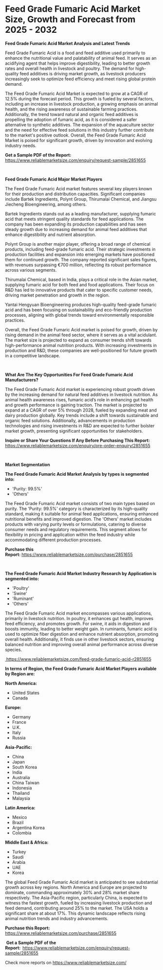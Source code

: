 <p><h1>Feed Grade Fumaric Acid Market Size, Growth and Forecast from 2025 - 2032</h1></p><p><strong>Feed Grade Fumaric Acid Market Analysis and Latest Trends</strong></p>
<p><p>Feed Grade Fumaric Acid is a food and feed additive used primarily to enhance the nutritional value and palatability of animal feed. It serves as an acidifying agent that helps improve digestibility, leading to better growth rates and overall health in livestock and poultry. The demand for high-quality feed additives is driving market growth, as livestock producers increasingly seek to optimize feed efficiency and meet rising global protein demand.</p><p>The Feed Grade Fumaric Acid Market is expected to grow at a CAGR of 12.5% during the forecast period. This growth is fueled by several factors, including an increase in livestock production, a growing emphasis on animal health, and the rising awareness of sustainable farming practices. Additionally, the trend toward natural and organic feed additives is propelling the adoption of fumaric acid, as it is considered a safer alternative to synthetic additives. The expansion of the aquaculture sector and the need for effective feed solutions in this industry further contribute to the market's positive outlook. Overall, the Feed Grade Fumaric Acid Market is poised for significant growth, driven by innovation and evolving industry needs.</p></p>
<p><strong>Get a Sample PDF of the Report:&nbsp;</strong> <a href="https://www.reliablemarketsize.com/enquiry/request-sample/2851655?utm_campaign=2453&utm_medium=2&utm_source=Github&utm_content=ia&utm_term=11032025&utm_id=feed-grade-fumaric-acid">https://www.reliablemarketsize.com/enquiry/request-sample/2851655</a></p>
<p>&nbsp;</p>
<p><strong>Feed Grade Fumaric Acid Major Market Players</strong></p>
<p><p>The Feed Grade Fumaric Acid market features several key players known for their production and distribution capacities. Significant companies include Bartek Ingredients, Polynt Group, Thirumalai Chemical, and Jiangsu Jiecheng Bioengineering, among others. </p><p>Bartek Ingredients stands out as a leading manufacturer, supplying fumaric acid that meets stringent quality standards for feed applications. The company has been expanding its production capabilities and has seen steady growth due to increasing demand for animal feed additives that enhance digestibility and nutrient absorption.</p><p>Polynt Group is another major player, offering a broad range of chemical products, including feed-grade fumaric acid. Their strategic investments in production facilities and expansion into emerging markets have positioned them for continued growth. The company reported significant sales figures, with revenues surpassing €700 million, reflecting its robust performance across various segments.</p><p>Thirumalai Chemical, based in India, plays a critical role in the Asian market, supplying fumaric acid for both feed and food applications. Their focus on R&D has led to innovative products that cater to specific customer needs, driving market penetration and growth in the region.</p><p>Yantai Hengyuan Bioengineering produces high-quality feed-grade fumaric acid and has been focusing on sustainability and eco-friendly production processes, aligning with global trends toward environmentally responsible practices. </p><p>Overall, the Feed Grade Fumaric Acid market is poised for growth, driven by rising demand in the animal feed sector, where it serves as a vital acidulant. The market size is projected to expand as consumer trends shift towards high-performance animal nutrition products. With increasing investments in production and R&D, these companies are well-positioned for future growth in a competitive landscape.</p></p>
<p>&nbsp;</p>
<p><strong>What Are The Key Opportunities For Feed Grade Fumaric Acid Manufacturers?</strong></p>
<p><p>The Feed Grade Fumaric Acid market is experiencing robust growth driven by the increasing demand for natural feed additives in livestock nutrition. As animal health awareness rises, fumaric acid’s role in enhancing gut health and growth performance is gaining traction. The market is projected to expand at a CAGR of over 5% through 2028, fueled by expanding meat and dairy production globally. Key trends include a shift towards sustainable and organic feed solutions. Additionally, advancements in production technologies and rising investments in R&D are expected to further bolster market growth, presenting significant opportunities for stakeholders.</p></p>
<p><strong>Inquire or Share Your Questions If Any Before Purchasing This Report:</strong> <a href="https://www.reliablemarketsize.com/enquiry/pre-order-enquiry/2851655?utm_campaign=2453&utm_medium=2&utm_source=Github&utm_content=ia&utm_term=11032025&utm_id=feed-grade-fumaric-acid">https://www.reliablemarketsize.com/enquiry/pre-order-enquiry/2851655</a></p>
<p>&nbsp;</p>
<p><strong>Market Segmentation</strong></p>
<p><strong>The Feed Grade Fumaric Acid Market Analysis by types is segmented into:</strong></p>
<p><ul><li>'Purity: 99.5%'</li><li>'Others'</li></ul></p>
<p><p>The Feed Grade Fumaric Acid market consists of two main types based on purity. The 'Purity: 99.5%' category is characterized by its high-quality standard, making it suitable for animal feed applications, ensuring enhanced nutritional benefits and improved digestion. The 'Others' market includes products with varying purity levels or formulations, catering to diverse consumer needs and regulatory requirements. This segment allows for flexibility in pricing and application within the feed industry while accommodating different production processes.</p></p>
<p><strong>Purchase this Report:&nbsp;</strong><a href="https://www.reliablemarketsize.com/purchase/2851655?utm_campaign=2453&utm_medium=2&utm_source=Github&utm_content=ia&utm_term=11032025&utm_id=feed-grade-fumaric-acid">https://www.reliablemarketsize.com/purchase/2851655</a></p>
<p>&nbsp;</p>
<p><strong>The Feed Grade Fumaric Acid Market Industry Research by Application is segmented into:</strong></p>
<p><ul><li>'Poultry'</li><li>'Swine'</li><li>'Ruminant'</li><li>'Others'</li></ul></p>
<p><p>The Feed Grade Fumaric Acid market encompasses various applications, primarily in livestock nutrition. In poultry, it enhances gut health, improves feed efficiency, and promotes growth. For swine, it aids in digestion and boosts immunity, leading to better weight gain. In ruminants, fumaric acid is used to optimize fiber digestion and enhance nutrient absorption, promoting overall health. Additionally, it finds use in other livestock sectors, ensuring balanced nutrition and improving overall animal performance across diverse species.</p></p>
<p><a href="https://www.reliablemarketsize.com/feed-grade-fumaric-acid-r2851655?utm_campaign=2453&utm_medium=2&utm_source=Github&utm_content=ia&utm_term=11032025&utm_id=feed-grade-fumaric-acid">&nbsp;https://www.reliablemarketsize.com/feed-grade-fumaric-acid-r2851655</a></p>
<p><strong>In terms of Region, the Feed Grade Fumaric Acid Market Players available by Region are:</strong></p>
<p>
    <p> <strong> North America: </strong>
        <ul>
            <li>United States</li>
            <li>Canada</li>
        </ul>
        </p> 
    <p> <strong> Europe: </strong>
        <ul>
            <li>Germany</li>
            <li>France</li>
            <li>U.K.</li>
            <li>Italy</li>
            <li>Russia</li>
        </ul>
        </p> 
    <p> <strong> Asia-Pacific: </strong>
        <ul>
            <li>China</li>
            <li>Japan</li>
            <li>South Korea</li>
            <li>India</li>
            <li>Australia</li>
            <li>China Taiwan</li>
            <li>Indonesia</li>
            <li>Thailand</li>
            <li>Malaysia</li>
        </ul>
        </p> 
    <p> <strong> Latin America: </strong>
        <ul>
            <li>Mexico</li>
            <li>Brazil</li>
            <li>Argentina Korea</li>
            <li>Colombia</li>
        </ul>
        </p> 
    <p> <strong> Middle East & Africa: </strong>
        <ul>
            <li>Turkey</li>
            <li>Saudi</li>
            <li>Arabia</li>
            <li>UAE</li>
            <li>Korea</li>
        </ul>
    </p>
    </p>
<p><p>The global Feed Grade Fumaric Acid market is anticipated to see substantial growth across key regions. North America and Europe are projected to dominate, commanding approximately 30% and 28% market share respectively. The Asia-Pacific region, particularly China, is expected to witness the fastest growth, fueled by increasing livestock production and feed demand, contributing around 25% to the market. The USA holds a significant share at about 17%. This dynamic landscape reflects rising animal nutrition trends and industry advancements.</p></p>
<p><strong>Purchase this Report: </strong><a href="https://www.reliablemarketsize.com/purchase/2851655?utm_campaign=2453&utm_medium=2&utm_source=Github&utm_content=ia&utm_term=11032025&utm_id=feed-grade-fumaric-acid">https://www.reliablemarketsize.com/purchase/2851655</a></p>
<p>&nbsp;<strong>Get a Sample PDF of the Report:&nbsp;&nbsp;</strong><a href="https://www.reliablemarketsize.com/enquiry/request-sample/2851655?utm_campaign=2453&utm_medium=2&utm_source=Github&utm_content=ia&utm_term=11032025&utm_id=feed-grade-fumaric-acid">https://www.reliablemarketsize.com/enquiry/request-sample/2851655</a></p>
<p><strong></strong></p>
<p>Check more reports on <a href="https://www.reliablemarketsize.com/?utm_campaign=2453&utm_medium=2&utm_source=Github&utm_content=ia&utm_term=11032025&utm_id=feed-grade-fumaric-acid">https://www.reliablemarketsize.com/</a></p>